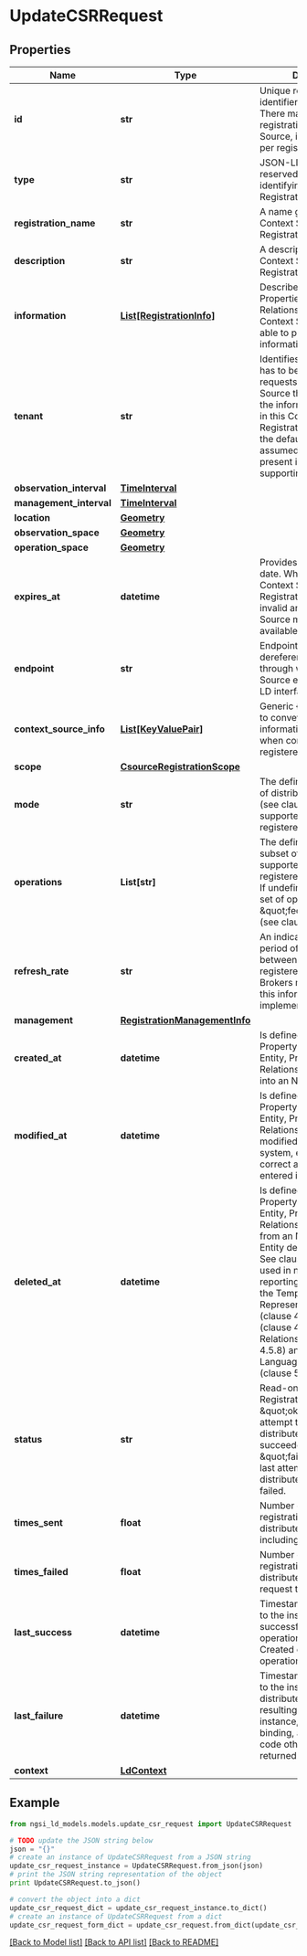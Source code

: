 # UpdateCSRRequest


## Properties
Name | Type | Description | Notes
------------ | ------------- | ------------- | -------------
**id** | **str** | Unique registration identifier. (JSON-LD @id). There may be multiple registrations per Context Source, i.e. the id is unique per registration.  | [optional] 
**type** | **str** | JSON-LD @type Use reserved type for identifying Context Source Registration.  | [optional] 
**registration_name** | **str** | A name given to this Context Source Registration.  | [optional] 
**description** | **str** | A description of this Context Source Registration.  | [optional] 
**information** | [**List[RegistrationInfo]**](RegistrationInfo.md) | Describes the Entities, Properties and Relationships for which the Context Source may be able to provide information.  | [optional] 
**tenant** | **str** | Identifies the tenant that has to be specified in all requests to the Context Source that are related to the information registered in this Context Source Registration. If not present, the default tenant is assumed. Should only be present in systems supporting multi-tenancy.  | [optional] 
**observation_interval** | [**TimeInterval**](TimeInterval.md) |  | [optional] 
**management_interval** | [**TimeInterval**](TimeInterval.md) |  | [optional] 
**location** | [**Geometry**](Geometry.md) |  | [optional] 
**observation_space** | [**Geometry**](Geometry.md) |  | [optional] 
**operation_space** | [**Geometry**](Geometry.md) |  | [optional] 
**expires_at** | **datetime** | Provides an expiration date. When passed the Context Source Registration will become invalid and the Context Source might no longer be available.  | [optional] 
**endpoint** | **str** | Endpoint expressed as dereferenceable URI through which the Context Source exposes its NGSI-LD interface.  | [optional] 
**context_source_info** | [**List[KeyValuePair]**](KeyValuePair.md) | Generic {key, value} array to convey optional information to provide when contacting the registered Context Source.  | [optional] 
**scope** | [**CsourceRegistrationScope**](CsourceRegistrationScope.md) |  | [optional] 
**mode** | **str** | The definition of the mode of distributed operation (see clause 4.3.6) supported by the registered Context Source.  | [optional] 
**operations** | **List[str]** | The definition limited subset of API operations supported by the registered Context Source.  If undefined, the default set of operations is \&quot;federationOps\&quot; (see clause 4.20).  | [optional] 
**refresh_rate** | **str** | An indication of the likely period of time to elapse between updates at this registered endpoint. Brokers may optionally use this information to help implement caching.  | [optional] 
**management** | [**RegistrationManagementInfo**](RegistrationManagementInfo.md) |  | [optional] 
**created_at** | **datetime** | Is defined as the temporal Property at which the Entity, Property or Relationship was entered into an NGSI-LD system.  | [optional] [readonly] 
**modified_at** | **datetime** | Is defined as the temporal Property at which the Entity, Property or Relationship was last modified in an NGSI-LD system, e.g. in order to correct a previously entered incorrect value.  | [optional] [readonly] 
**deleted_at** | **datetime** | Is defined as the temporal Property at which the Entity, Property or Relationship was deleted from an NGSI-LD system.  Entity deletion timestamp. See clause 4.8 It is only used in notifications reporting deletions and in the Temporal Representation of Entities (clause 4.5.6), Properties (clause 4.5.7), Relationships (clause 4.5.8) and LanguageProperties (clause 5.2.32).  | [optional] [readonly] 
**status** | **str** | Read-only. Status of the Registration. It shall be \&quot;ok\&quot; if the last attempt to perform a distributed operation succeeded. It shall be \&quot;failed\&quot; if the last attempt to perform a distributed operation failed.  | [optional] [readonly] 
**times_sent** | **float** | Number of times that the registration triggered a distributed operation, including failed attempts.  | [optional] [readonly] 
**times_failed** | **float** | Number of times that the registration triggered a distributed operation request that failed. | [optional] [readonly] 
**last_success** | **datetime** | Timestamp corresponding to the instant when the last successfully distributed operation was sent. Created on first successful operation.  | [optional] [readonly] 
**last_failure** | **datetime** | Timestamp corresponding to the instant when the last distributed operation resulting in a failure (for instance, in the HTTP binding, an HTTP response code other than 2xx) was returned.  | [optional] [readonly] 
**context** | [**LdContext**](LdContext.md) |  | 

## Example

```python
from ngsi_ld_models.models.update_csr_request import UpdateCSRRequest

# TODO update the JSON string below
json = "{}"
# create an instance of UpdateCSRRequest from a JSON string
update_csr_request_instance = UpdateCSRRequest.from_json(json)
# print the JSON string representation of the object
print UpdateCSRRequest.to_json()

# convert the object into a dict
update_csr_request_dict = update_csr_request_instance.to_dict()
# create an instance of UpdateCSRRequest from a dict
update_csr_request_form_dict = update_csr_request.from_dict(update_csr_request_dict)
```
[[Back to Model list]](../README.md#documentation-for-models) [[Back to API list]](../README.md#documentation-for-api-endpoints) [[Back to README]](../README.md)


